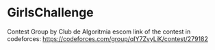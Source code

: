 # GirlsChallenge
Contest Group by Club de Algoritmia escom 
link of the contest in codeforces: https://codeforces.com/group/qIY7ZvyLiK/contest/279182
